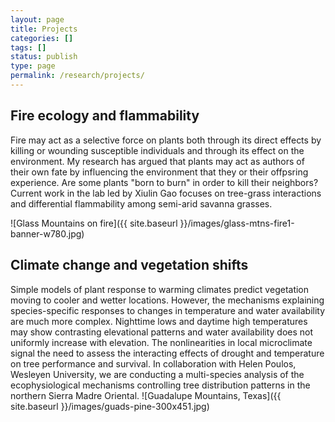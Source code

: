 ```yaml
---
layout: page
title: Projects
categories: []
tags: []
status: publish
type: page
permalink: /research/projects/
---
```


<a name="veg-shifts"></a>

## Fire ecology and flammability ##

Fire may act as a selective force on plants both through its direct effects by killing or wounding susceptible individuals and through its effect on the environment. My research has argued that plants may act as authors of their own fate by influencing the environment that they or their offpsring experience. Are some plants "born to burn" in order to kill their neighbors? Current work in the lab led by Xiulin Gao focuses on tree-grass interactions and differential flammability among semi-arid savanna grasses.
<a name="evol"></a>

![Glass Mountains on fire]({{ site.baseurl }}/images/glass-mtns-fire1-banner-w780.jpg)

## Climate change and vegetation shifts ##

Simple models of plant response to warming climates predict vegetation moving to cooler and wetter locations. However, the mechanisms explaining species-specific responses to changes in temperature and water availability are much more complex. Nighttime lows and daytime high temperatures may show contrasting elevational patterns and water availability does not uniformly increase with elevation. The nonlinearities in local microclimate signal the need to assess the interacting effects of drought and temperature on tree performance and survival. In collaboration with Helen Poulos, Wesleyen University, we are conducting a multi-species analysis of the ecophysiological mechanisms controlling tree distribution patterns in the northern Sierra Madre Oriental.
![Guadalupe Mountains, Texas]({{ site.baseurl }}/images/guads-pine-300x451.jpg)

<a name="flam"></a>

